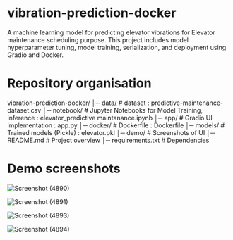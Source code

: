 # vibration-prediction-docker
A machine learning model for predicting elevator vibrations for Elevator maintenance scheduling purpose.  This project includes model hyperparameter tuning, model training, serialization, and deployment using Gradio and Docker.

# Repository organisation
vibration-prediction-docker/
│─ data/                # dataset : predictive-maintenance-dataset.csv
│─ notebook/            # Jupyter Notebooks for Model Training, inference : elevator_predictive maintanance.ipynb
│─ app/                 # Gradio UI implementation : app.py
│─ docker/              # Dockerfile : Dockerfile
│─ models/              # Trained models (Pickle) : elevator.pkl
│─ demo/                # Screenshots of UI 
│─ README.md            # Project overview
│─ requirements.txt     # Dependencies

# Demo screenshots

![Screenshot (4890)](https://github.com/user-attachments/assets/13aefe81-2bb7-4959-a584-1d2d0275e2c7)

![Screenshot (4891)](https://github.com/user-attachments/assets/2e18ef3a-877b-4a5a-b8a5-5ddb1069d4ed)

![Screenshot (4893)](https://github.com/user-attachments/assets/2504ecc7-8a5b-4532-b372-c7128717145a)

![Screenshot (4894)](https://github.com/user-attachments/assets/cd360e1d-c2b4-46d3-9954-f19dae0e5d58)






